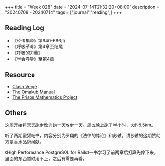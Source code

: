 +++
title = "Week 028"
date = "2024-07-14T21:32:20+08:00"
description = "20240708 - 20240714"
tags = ["journal","reading",]
+++

## Reading Log

* 《论语集释》第640-666页
* 《呼吸革命》第4章至结尾
* 《呼吸的力量》
* 《学会呼吸》至第4章

## Resource

* [Clash Verge](https://clashverge.net/)
* [The Omakub Manual](https://manual.omakub.org/)
* [The Prison Mathematics Project](https://www.prisonmathproject.org/)

## Others

这周开始将天天跑步改为跑一天散步一天。周五晚上跑了半小时，大约5.5km。

听了两期蜜獾吃书，内容分别为罗翔的《法律的悖论》和苏轼。讲苏轼的这期赞助方是香水品牌闻献。

《High Performance PostgreSQL for Rails》一书学习了前两章后打算先停下来，里面的东西暂时用不上，之后有需要再看。
